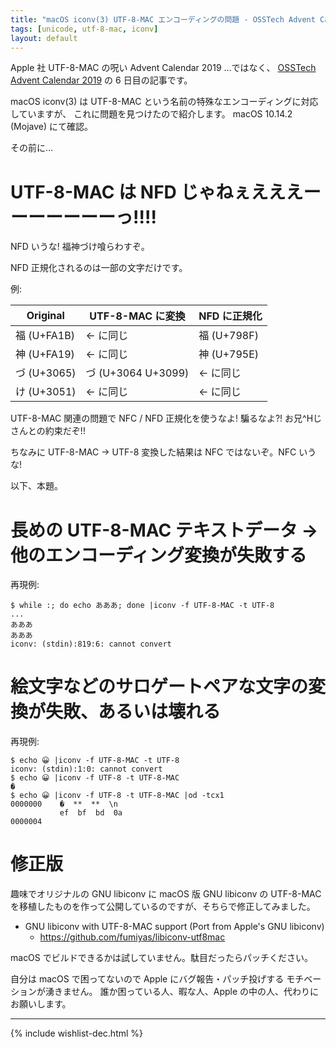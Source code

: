 ```yaml
---
title: "macOS iconv(3) UTF-8-MAC エンコーディングの問題 - OSSTech Advent Calendar 2019"
tags: [unicode, utf-8-mac, iconv]
layout: default
---
```


Apple 社 UTF-8-MAC の呪い Advent Calendar 2019 …ではなく、
[OSSTech Advent Calendar 2019](https://qiita.com/advent-calendar/2019/osstech)
の 6 日目の記事です。

macOS iconv(3) は UTF-8-MAC
という名前の特殊なエンコーディングに対応していますが、
これに問題を見つけたので紹介します。
macOS 10.14.2 (Mojave) にて確認。

その前に…

UTF-8-MAC は NFD じゃねぇえええーーーーーーーっ!!!!
======================================================================

NFD いうな! 福神づけ喰らわすぞ。

NFD 正規化されるのは一部の文字だけです。

例:

| Original      | UTF-8-MAC に変換      | NFD に正規化  |
| ------------- | --------------------- | ------------- |
| 福 (U+FA1B)   | ← に同じ             | 福 (U+798F)   |
| 神 (U+FA19)   | ← に同じ             | 神 (U+795E)   |
| づ (U+3065)   | づ (U+3064 U+3099)    | ← に同じ     |
| け (U+3051)   | ← に同じ             | ← に同じ     |

UTF-8-MAC 関連の問題で NFC / NFD 正規化を使うなよ! 騙るなよ?!
お兄^Hじさんとの約束だぞ!!

ちなみに UTF-8-MAC → UTF-8 変換した結果は NFC ではないぞ。NFC いうな!

以下、本題。

長めの UTF-8-MAC テキストデータ → 他のエンコーディング変換が失敗する
======================================================================

再現例:

```console
$ while :; do echo あああ; done |iconv -f UTF-8-MAC -t UTF-8
...
あああ
あああ
iconv: (stdin):819:6: cannot convert
```

絵文字などのサロゲートペアな文字の変換が失敗、あるいは壊れる
======================================================================

再現例:

```console
$ echo 😀 |iconv -f UTF-8-MAC -t UTF-8
iconv: (stdin):1:0: cannot convert
$ echo 😀 |iconv -f UTF-8 -t UTF-8-MAC 
�
$ echo 😀 |iconv -f UTF-8 -t UTF-8-MAC |od -tcx1
0000000    �  **  **  \n
           ef  bf  bd  0a
0000004
```

修正版
======================================================================

趣味でオリジナルの GNU libiconv に macOS 版 GNU libiconv の UTF-8-MAC
を移植したものを作って公開しているのですが、そちらで修正してみました。

* GNU libiconv with UTF-8-MAC support (Port from Apple's GNU libiconv) 
    * <https://github.com/fumiyas/libiconv-utf8mac>

macOS でビルドできるかは試していません。駄目だったらパッチください。

自分は macOS で困ってないので Apple にバグ報告・パッチ投げする
モチベーションが湧きません。
誰か困っている人、暇な人、Apple の中の人、代わりにお願いします。

* * *

{% include wishlist-dec.html %}
